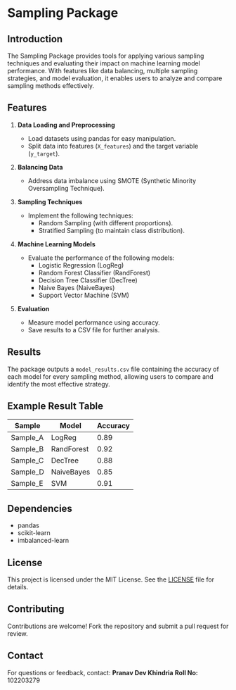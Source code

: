 # Sampling Package

## Introduction
The Sampling Package provides tools for applying various sampling techniques and evaluating their impact on machine learning model performance. With features like data balancing, multiple sampling strategies, and model evaluation, it enables users to analyze and compare sampling methods effectively.

## Features
1. **Data Loading and Preprocessing**
   - Load datasets using pandas for easy manipulation.
   - Split data into features (`X_features`) and the target variable (`y_target`).

2. **Balancing Data**
   - Address data imbalance using SMOTE (Synthetic Minority Oversampling Technique).

3. **Sampling Techniques**
   - Implement the following techniques:
     - Random Sampling (with different proportions).
     - Stratified Sampling (to maintain class distribution).

4. **Machine Learning Models**
   - Evaluate the performance of the following models:
     - Logistic Regression (LogReg)
     - Random Forest Classifier (RandForest)
     - Decision Tree Classifier (DecTree)
     - Naive Bayes (NaiveBayes)
     - Support Vector Machine (SVM)

5. **Evaluation**
   - Measure model performance using accuracy.
   - Save results to a CSV file for further analysis.

## Results
The package outputs a `model_results.csv` file containing the accuracy of each model for every sampling method, allowing users to compare and identify the most effective strategy.

## Example Result Table
| Sample    | Model       | Accuracy |
|-----------|-------------|----------|
| Sample_A  | LogReg      | 0.89     |
| Sample_B  | RandForest  | 0.92     |
| Sample_C  | DecTree     | 0.88     |
| Sample_D  | NaiveBayes  | 0.85     |
| Sample_E  | SVM         | 0.91     |

## Dependencies
- pandas
- scikit-learn
- imbalanced-learn

## License
This project is licensed under the MIT License. See the [LICENSE](LICENSE) file for details.

## Contributing
Contributions are welcome! Fork the repository and submit a pull request for review.

## Contact
For questions or feedback, contact:
**Pranav Dev Khindria**
**Roll No:** 102203279
